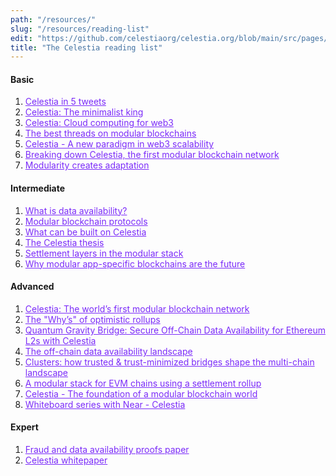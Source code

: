 ```yaml
---
path: "/resources/"
slug: "/resources/reading-list"
edit: "https://github.com/celestiaorg/celestia.org/blob/main/src/pages/markdown-pages/resources/reading-list.md"
title: "The Celestia reading list"
---
```



#### Basic

1. <a href="https://twitter.com/cryptoPothu/status/1509612095922311209" style="color:#7B2BF9;">Celestia in 5 tweets</a>
2. <a href="https://twitter.com/cryptoPothu/status/1506575358140641282" style="color:#7B2BF9;">Celestia: The minimalist king</a>
3. <a href="https://twitter.com/Cov_duk/status/1502058773392801797" style="color:#7B2BF9;">Celestia: Cloud computing for web3</a>
4. <a href="https://twitter.com/CelestiaOrg/status/1512460269821169664?s=20&t=PTGMwQyv4H_eTairko6Z-Q" style="color:#7B2BF9;">The best threads on modular blockchains</a>
5. <a href="https://knarb.substack.com/p/celestia-a-new-paradigm-in-web3-scalability?s=r" style="color:#7B2BF9;">Celestia - A new paradigm in web3 scalability</a>
6. <a href="https://www.youtube.com/watch?v=XLldSScJ4gE" style="color:#7B2BF9;">Breaking down Celestia, the first modular blockchain network</a>
7. <a href="https://medium.com/@nickgardner0651/modularity-creates-adaptation-the-celestia-thesis-b00903e59ea8" style="color:#7B2BF9;">Modularity creates adaptation</a>

#### Intermediate

1. <a href="https://coinmarketcap.com/alexandria/article/what-is-data-availability" style="color:#7B2BF9;">What is data availability?</a>
2. <a href="https://rainandcoffee.substack.com/p/modular-blockchain-protocols?s=r" style="color:#7B2BF9;">Modular blockchain protocols</a>
3. <a href="https://twitter.com/ptrwtts/status/1509869606906650626?s=20&t=x-EygRFW_vL98bZinp2SwA" style="color:#7B2BF9;">What can be built on Celestia</a>
4. <a href="https://rainandcoffee.substack.com/p/the-celestia-thesis?s=r" style="color:#7B2BF9;">The Celestia thesis</a>
5. <a href="https://forum.celestia.org/t/settlement-layers-in-the-modular-stack/205" style="color:#7B2BF9;">Settlement layers in the modular stack</a>
6. <a href="https://medium.com/@Jon_Charbonneau/why-modular-app-specific-blockchains-are-the-future-79652e5c75ec" style="color:#7B2BF9;">Why modular app-specific blockchains are the future</a>

#### Advanced

1. <a href="https://www.youtube.com/watch?v=-EYRtqsTkZ4&t=2214s" style="color:#7B2BF9;">Celestia: The world’s first modular blockchain network</a>
2. <a href="https://medium.com/@adlerjohn/the-why-s-of-optimistic-rollup-7c6a22cbb61a" style="color:#7B2BF9;">The "Why’s" of optimistic rollups</a>
3. <a href="https://blog.celestia.org/celestiums/" style="color:#7B2BF9;">Quantum Gravity Bridge: Secure Off-Chain Data Availability for Ethereum L2s with Celestia</a>
4. <a href="https://blog.celestia.org/ethereum-off-chain-data-availability-landscape/" style="color:#7B2BF9;">The off-chain data availability landscape</a>
5. <a href="https://blog.celestia.org/clusters/" style="color:#7B2BF9;">Clusters: how trusted & trust-minimized bridges shape the multi-chain landscape</a>
6. <a href="https://forum.celestia.org/t/an-open-modular-stack-for-evm-based-applications-using-celestia-evmos-and-cosmos/89" style="color:#7B2BF9;">A modular stack for EVM chains using a settlement rollup</a>
7. <a href="https://medium.com/@Jon_Charbonneau/celestia-the-foundation-of-a-modular-blockchain-world-95900fe2cfb0" style="color:#7B2BF9;">Celestia - The foundation of a modular blockchain world</a>
8. <a href="https://www.youtube.com/watch?v=jM-om3AqH94&list=PLY6ZbXTv11palDOn1wMA_4DDKJ_vcxTiV&index=3&t=3189s" style="color:#7B2BF9;">Whiteboard series with Near - Celestia</a>

#### Expert

1. <a href="https://arxiv.org/abs/1809.09044" style="color:#7B2BF9;">Fraud and data availability proofs paper</a>
2. <a href="https://arxiv.org/abs/1905.09274" style="color:#7B2BF9;">Celestia whitepaper</a>
